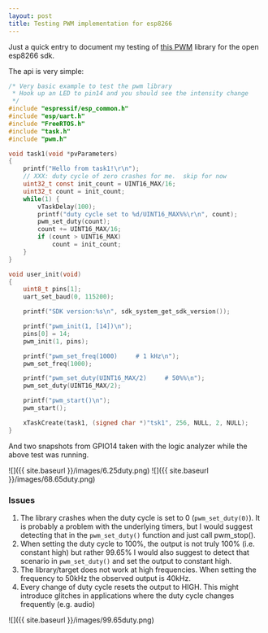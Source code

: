 ```yaml
---
layout: post
title: Testing PWM implementation for esp8266
---
```


Just a quick entry to document my testing of 
[this PWM](https://github.com/SuperHouse/esp-open-rtos/pull/72) library for the open esp8266 sdk.

The api is very simple:

```c
/* Very basic example to test the pwm library
 * Hook up an LED to pin14 and you should see the intensity change
 */
#include "espressif/esp_common.h"
#include "esp/uart.h"
#include "FreeRTOS.h"
#include "task.h"
#include "pwm.h"

void task1(void *pvParameters)
{
    printf("Hello from task1!\r\n");
    // XXX: duty cycle of zero crashes for me.  skip for now
    uint32_t const init_count = UINT16_MAX/16;
    uint32_t count = init_count;
    while(1) {
        vTaskDelay(100);
        printf("duty cycle set to %d/UINT16_MAX%%\r\n", count);
        pwm_set_duty(count);
        count += UINT16_MAX/16;
        if (count > UINT16_MAX)
            count = init_count;
    }
}

void user_init(void)
{
    uint8_t pins[1];
    uart_set_baud(0, 115200);

    printf("SDK version:%s\n", sdk_system_get_sdk_version());

    printf("pwm_init(1, [14])\n");
    pins[0] = 14;
    pwm_init(1, pins);

    printf("pwm_set_freq(1000)     # 1 kHz\n");
    pwm_set_freq(1000);

    printf("pwm_set_duty(UINT16_MAX/2)     # 50%%\n");
    pwm_set_duty(UINT16_MAX/2);

    printf("pwm_start()\n");
    pwm_start();

    xTaskCreate(task1, (signed char *)"tsk1", 256, NULL, 2, NULL);
}
```

And two snapshots from GPIO14 taken with the logic analyzer while the above
test was running.

![]({{ site.baseurl }}/images/6.25duty.png)
![]({{ site.baseurl }}/images/68.65duty.png)

### Issues

1. The library crashes when the duty cycle is set to 0 (```pwm_set_duty(0)```).
   It is probably a problem with the underlying timers, but I would suggest
   detecting that in the ```pwm_set_duty()``` function and just call pwm_stop().
2. When setting the duty cycle to 100%, the output is not truly 100% (i.e. constant high) but rather 99.65%
   I would also suggest to detect that scenario in ```pwm_set_duty()``` and set the output
   to constant high.
3. The library/target does not work at high frequencies. When setting the
   frequency to 50kHz the observed output is 40kHz.
4. Every change of duty cycle resets the output to HIGH.  This might introduce
   glitches in applications where the duty cycle changes frequently (e.g. audio)

![]({{ site.baseurl }}/images/99.65duty.png)



